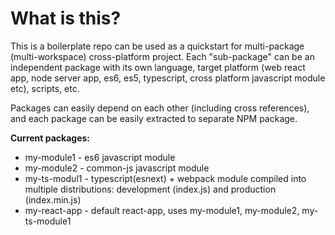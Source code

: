 # What is this?

This is a boilerplate repo can be used as a quickstart for multi-package (multi-workspace) cross-platform project. Each "sub-package" can be an independent package with its own language, target platform (web react app, node server app, es6, es5, typescript, cross platform javascript module etc), scripts, etc.

Packages can easily depend on each other (including cross references), and each package can be easily extracted to separate NPM package.

**Current packages:**

- my-module1 - es6 javascript module
- my-module2 - common-js javascript module
- my-ts-modul1 - typescript(esnext) + webpack module compiled into multiple distributions: development (index.js) and production (index.min.js)
- my-react-app - default react-app, uses my-module1, my-module2, my-ts-module1
